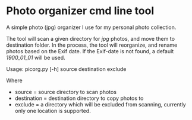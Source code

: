 # Photo organizer cmd line tool
A simple photo (jpg) organizer I use for my personal photo collection.

The tool will scan a given directory for *jpg* photos, and move them to destination folder. In the process, the tool will
reorganize, and rename photos based on the Exif date. If the Exif-date is not found, a default *1900_01_01* will be used.


Usage: picorg.py [-h] source destination exclude

Where 
* source = source directory to scan photos
* destination = destination directory to copy photos to
* exclude = a directory which will be excluded from scanning, currently only one location is supported.
